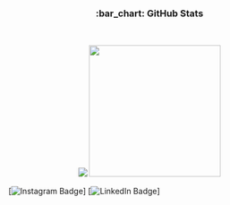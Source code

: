 <h3 align="center">:bar_chart: GitHub Stats</h3><br>

<p align="center">
<img src="https://github-readme-stats.vercel.app/api?username=luccazx12&show_icons=true&theme=radical&github.com/luccazx12/github-readme-stats">
<img height="235em" src="https://github-readme-stats.vercel.app/api/top-langs/?username=luccazx12&layout=compact&theme=radical&github.com/luccazx12/github-readme-stats"></p>

[![Instagram Badge](https://www.instagram.com/luccazx12/)]
[![LinkedIn Badge](https://www.linkedin.com/in/mario-lucca/)]
